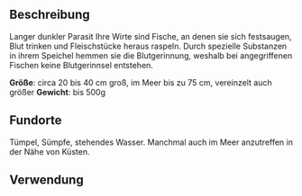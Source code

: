 ## Beschreibung
Langer dunkler Parasit
Ihre Wirte sind Fische, an denen sie sich festsaugen, Blut trinken und Fleischstücke heraus raspeln. Durch spezielle Substanzen in ihrem Speichel hemmen sie die Blutgerinnung, weshalb bei angegriffenen Fischen keine Blutgerinnsel entstehen.

**Größe**: circa 20 bis 40 cm groß, im Meer bis zu 75 cm, vereinzelt auch größer
**Gewicht**: bis 500g

## Fundorte
Tümpel, Sümpfe, stehendes Wasser. 
Manchmal auch im Meer anzutreffen in der Nähe von Küsten.

## Verwendung
